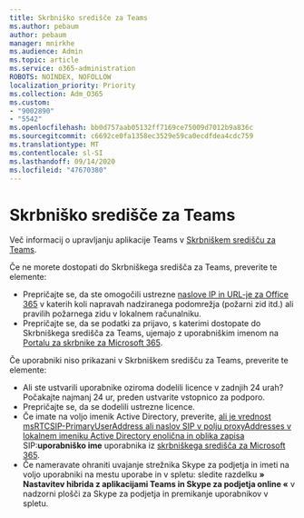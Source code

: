 ```yaml
---
title: Skrbniško središče za Teams
ms.author: pebaum
author: pebaum
manager: mnirkhe
ms.audience: Admin
ms.topic: article
ms.service: o365-administration
ROBOTS: NOINDEX, NOFOLLOW
localization_priority: Priority
ms.collection: Adm_O365
ms.custom:
- "9002890"
- "5542"
ms.openlocfilehash: bb0d757aab05132ff7169ce75009d7012b9a836c
ms.sourcegitcommit: c6692ce0fa1358ec3529e59ca0ecdfdea4cdc759
ms.translationtype: MT
ms.contentlocale: sl-SI
ms.lasthandoff: 09/14/2020
ms.locfileid: "47670380"
---
```

# <a name="teams-admin-center"></a>Skrbniško središče za Teams

Več informacij o upravljanju aplikacije Teams v [Skrbniškem središču za Teams](https://docs.microsoft.com/microsoftteams/manage-teams-skypeforbusiness-admin-center).

Če ne morete dostopati do Skrbniškega središča za Teams, preverite te elemente:

- Prepričajte se, da ste omogočili ustrezne [naslove IP in URL-je za Office 365](https://docs.microsoft.com/Office365/Enterprise/office-365-ip-web-service) v katerih koli napravah nadziranega podomrežja (požarni zid itd.) ali pravilih požarnega zidu v lokalnem računalniku.
- Prepričajte se, da se podatki za prijavo, s katerimi dostopate do Skrbniškega središča za Teams, ujemajo z uporabniškim imenom na [Portalu za skrbnike za Microsoft 365](https://admin.microsoft.com/Adminportal/Home?source=applauncher#/users).

Če uporabniki niso prikazani v Skrbniškem središču za Teams, preverite te elemente:

- Ali ste ustvarili uporabnike oziroma dodelili licence v zadnjih 24 urah? Počakajte najmanj 24 ur, preden ustvarite vstopnico za podporo.
- Prepričajte se, da se dodelili ustrezne licence.
- Če imate na voljo imenik Active Directory, preverite, [ali je vrednost msRTCSIP-PrimaryUserAddress ali naslov SIP v polju proxyAddresses v lokalnem imeniku Active Directory enolična in oblika zapisa](https://docs.microsoft.com/skypeforbusiness/troubleshoot/online-configuration/msrtcsip-primaryuseraddress-proxyaddaddress) SIP:**uporabniško ime** uporabnika iz [skrbniškega središča za Microsoft 365](https://admin.microsoft.com/Adminportal/Home?source=applauncher#/users).
- Če nameravate ohraniti uvajanje strežnika Skype za podjetja in imeti na voljo uporabniki na mestu uporabe in v spletu: sledite razdelku **» Nastavitev hibrida z aplikacijami Teams in Skype za podjetja online «** v nadzorni plošči za Skype za podjetja in premikanje uporabnikov v spletu.
